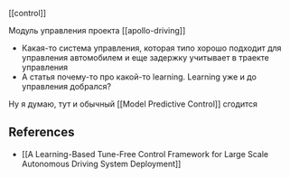 [[control]]

Модуль управления проекта [[apollo-driving]]

- Какая-то система управления, которая типо хорошо подходит для управления автомобилем и еще задержку учитывает в траекте управления
- А статья почему-то про какой-то learning. Learning уже и до управления добрался?

Ну я думаю, тут и обычный [[Model Predictive Control]] сгодится


## References
- [[A Learning-Based Tune-Free Control Framework for Large Scale Autonomous Driving System Deployment]]